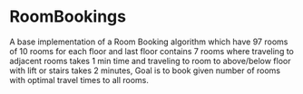 # RoomBookings
A base implementation of a Room Booking algorithm which have 97 rooms of 10 rooms for each floor and last floor contains 7 rooms where traveling to adjacent rooms takes 1 min time and traveling to room to above/below floor with lift or stairs takes 2 minutes, Goal is to book given number of rooms with optimal travel times to all rooms.
